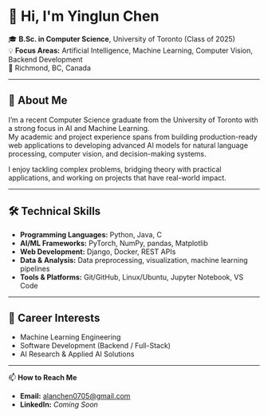 # 👋 Hi, I'm Yinglun Chen

🎓 **B.Sc. in Computer Science**, University of Toronto (Class of 2025)  
💡 **Focus Areas:** Artificial Intelligence, Machine Learning, Computer Vision, Backend Development  
📍 Richmond, BC, Canada  

---

## 💼 About Me

I’m a recent Computer Science graduate from the University of Toronto with a strong focus in AI and Machine Learning.  
My academic and project experience spans from building production-ready web applications to developing advanced AI models for natural language processing, computer vision, and decision-making systems.  

I enjoy tackling complex problems, bridging theory with practical applications, and working on projects that have real-world impact.  

---

## 🛠️ Technical Skills

- **Programming Languages:** Python, Java, C  
- **AI/ML Frameworks:** PyTorch, NumPy, pandas, Matplotlib  
- **Web Development:** Django, Docker, REST APIs  
- **Data & Analysis:** Data preprocessing, visualization, machine learning pipelines  
- **Tools & Platforms:** Git/GitHub, Linux/Ubuntu, Jupyter Notebook, VS Code  

---

## 🎯 Career Interests

- Machine Learning Engineering  
- Software Development (Backend / Full-Stack)  
- AI Research & Applied AI Solutions  

---

📫 **How to Reach Me**  
- **Email:** [alanchen0705@gmail.com](mailto:alanchen0705@gmail.com)  
- **LinkedIn:** *Coming Soon*  
